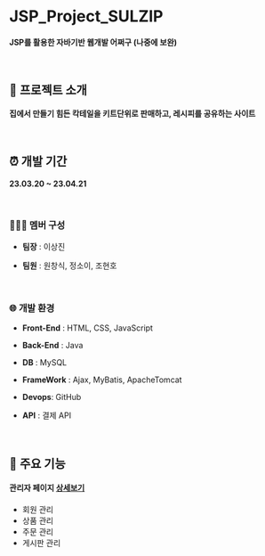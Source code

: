 # JSP_Project_SULZIP
**JSP를 활용한 자바기반 웹개발 어쩌구 (나중에 보완)**

<br>

## 📢 프로젝트 소개
**집에서 만들기 힘든 칵테일을 키트단위로 판매하고, 레시피를 공유하는 사이트**

<br>

## ⏰ 개발 기간
**23.03.20 ~ 23.04.21**

<br>

### 👩‍👧‍👦 멤버 구성
- **팀장** : 이상진
- **팀원** : 원창식, 정소이, 조현호

  <br>

### 🌐 개발 환경
- **Front-End** : HTML, CSS, JavaScript
- **Back-End** : Java
- **DB** : MySQL
- **FrameWork** : Ajax, MyBatis, ApacheTomcat
- **Devops**: GitHub
- **API** : 결제 API

  <br>

## 📌 주요 기능
#### 관리자 페이지 [상세보기](https://github.com/jung-so-e/winwin/wiki/WinWin%E2%80%90login)
- 회원 관리
- 상품 관리
- 주문 관리
- 게시판 관리
